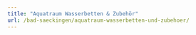 ```yaml
---
title: "Aquatraum Wasserbetten & Zubehör"
url: /bad-saeckingen/aquatraum-wasserbetten-und-zubehoer/
---
```

